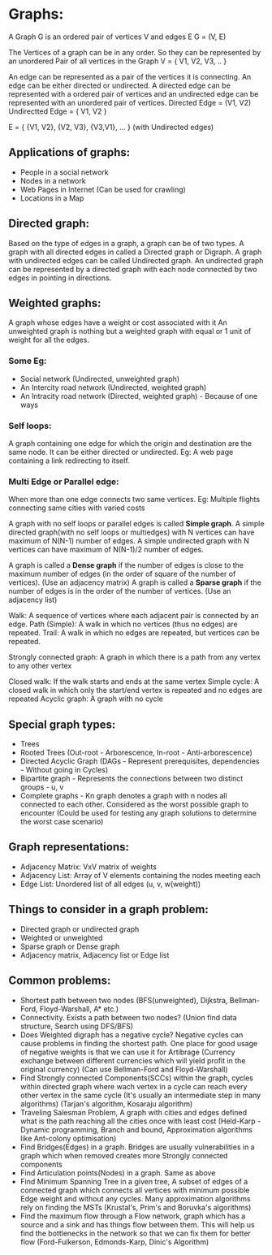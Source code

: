 # Graphs:

A Graph G is an ordered pair of vertices V and edges E 
G = (V, E)

The Vertices of a graph can be in any order. So they can be represented by an unordered Pair of all vertices in the Graph
V = { V1, V2, V3, .. }

An edge can be represented as a pair of the vertices it is connecting. An edge can be either directed or undirected. A directed edge can be represented with a ordered pair of vertices and an undirected edge can be represented with an unordered pair of vertices.
Directed Edge = (V1, V2)
Undirectted Edge = { V1, V2 }

E = { {V1, V2}, {V2, V3}, {V3,V1}, ... } (with Undirected edges)

## Applications of graphs:
- People in a social network
- Nodes in a network 
- Web Pages in Internet (Can be used for crawling)
- Locations in a Map 

## Directed graph:
Based on the type of edges in a graph, a graph can be of two types. A graph with all directed edges in called a Directed graph or Digraph. A graph with undirected edges can be called Undirected graph.
An undirected graph can be represented by a directed graph with each node connected by two edges in pointing in directions.

## Weighted graphs:
A graph whose edges have a weight or cost associated with it
An unweighted graph is nothing but a weighted graph with equal or 1 unit of weight for all the edges.

### Some Eg:
- Social network (Undirected, unweighted graph)
- An Intercity road network (Undirected, weighted graph)
- An Intracity road network (Directed, weighted graph) - Because of one ways

### Self loops:
A graph containing one edge for which the origin and destination are the same node. It can be either directed or undirected. Eg: A web page containing a link redirecting to itself.

### Multi Edge or Parallel edge:
When more than one edge connects two same vertices. Eg: Multiple flights connecting same cities with varied costs

A graph with no self loops or parallel edges is called **Simple graph**.
A simple directed graph(with no self loops or multiedges) with N vertices can have maximum of N(N-1) number of edges.
A simple undirected graph with N vertices can have maximum of N(N-1)/2 number of edges.

A graph is called a **Dense graph** if the number of edges is close to the maximum number of edges (in the order of square of the number of vertices). (Use an adjacency matrix)
A graph is called a **Sparse graph** if the number of edges is in the order of the number of vertices. (Use an adjacency list)

Walk: A sequence of vertices where each adjacent pair is connected by an edge.
Path (Simple): A walk in which no vertices (thus no edges) are repeated.
Trail: A walk in which no edges are repeated, but vertices can be repeated.

Strongly connected graph: A graph in which there is a path from any vertex to any other vertex

Closed walk: If the walk starts and ends at the same vertex
Simple cycle: A closed walk in which only the start/end vertex is repeated and no edges are repeated
Acyclic graph: A graph with no cycle

## Special graph types:
- Trees
- Rooted Trees (Out-root - Arborescence, In-root - Anti-arborescence)
- Directed Acyclic Graph (DAGs - Represent prerequisites, dependencies - Without going in Cycles)
- Bipartite graph - Represents the connections between two distinct groups - u, v
- Complete graphs - Kn graph denotes a graph with n nodes all connected to each other. Considered as the worst possible graph to encounter (Could be used for testing any graph solutions to determine the worst case scenario)

## Graph representations:
- Adjacency Matrix: VxV matrix of weights 
- Adjacency List: Array of V elements containing the nodes meeting each
- Edge List: Unordered list of all edges (u, v, w(weight))

## Things to consider in a graph problem:
- Directed graph or undirected graph
- Weighted or unweighted
- Sparse graph or Dense graph
- Adjacency matrix, Adjacency list or Edge list

## Common problems:
- Shortest path between two nodes (BFS(unweighted), Dijkstra, Bellman-Ford, Floyd-Warshall, A* etc.)
- Connectivity. Exists a path between two nodes? (Union find data structure, Search using DFS/BFS) 
- Does Weighted digraph has a negative cycle? Negative cycles can cause problems in finding the shortest path. One place for good usage of negative weights is that we can use it for Artibrage (Currency exchange between different currencies which will yield profit in the original currency) (Can use Bellman-Ford and Floyd-Warshall)
- Find Strongly connected Components(SCCs) within the graph, cycles within directed graph where wach vertex in a cycle can reach every other vertex in the same cycle (It's usually an intermediate step in many algorithms) (Tarjan's algorithm, Kosaraju algorithm)
- Traveling Salesman Problem, A graph with cities and edges defined what is the path reaching all the cities once with least cost (Held-Karp - Dynamic programming, Branch and bound, Approximation algorithms like Ant-colony optimisation)
- Find Bridges(Edges) in a graph. Bridges are usually vulnerabilities in a graph which when removed creates more Strongly connected components
- Find Articulation points(Nodes) in a graph. Same as above
- Find Minimum Spanning Tree in a given tree, A subset of edges of a connected graph which connects all vertices with minimum possible Edge weight and without any cycles. Many approximation algorithms rely on finding the MSTs (Krustal's, Prim's and Boruvka's algorithms)
- Find the maximum flow through a Flow network, graph which has a source and a sink and has things flow between them. This will help us find the bottlenecks in the network so that we can fix them for better flow (Ford-Fulkerson, Edmonds-Karp, Dinic's Algorithm)
